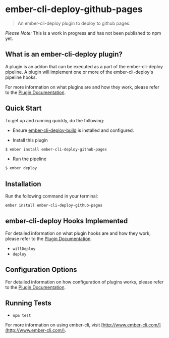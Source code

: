 # ember-cli-deploy-github-pages

> An ember-cli-deploy plugin to deploy to github pages.

*Please Note:* This is a work in progress and has not been published to
npm yet.

## What is an ember-cli-deploy plugin?

A plugin is an addon that can be executed as a part of the ember-cli-deploy pipeline. A plugin will implement one or more of the ember-cli-deploy's pipeline hooks.

For more information on what plugins are and how they work, please refer to the [Plugin Documentation][1].

## Quick Start
To get up and running quickly, do the following:

- Ensure [ember-cli-deploy-build][2] is installed and configured.

- Install this plugin

```bash
$ ember install ember-cli-deploy-github-pages
```

- Run the pipeline

```bash
$ ember deploy
```

## Installation
Run the following command in your terminal:

```bash
ember install ember-cli-deploy-github-pages
```

## ember-cli-deploy Hooks Implemented

For detailed information on what plugin hooks are and how they work, please refer to the [Plugin Documentation][1].

- `willDeploy`
- `deploy`

## Configuration Options

For detailed information on how configuration of plugins works, please refer to the [Plugin Documentation][1].

## Running Tests

- `npm test`

[1]: http://ember-cli.github.io/ember-cli-deploy/plugins "Plugin Documentation"
[2]: https://github.com/ember-cli-deploy/ember-cli-deploy-build "ember-cli-deploy-build"
[3]: https://github.com/ember-cli/ember-cli-deploy "ember-cli-deploy"
[4]: https://github.com/ember-cli-deploy/ember-cli-deploy-revision-data "ember-cli-deploy-revision-data"


For more information on using ember-cli, visit [http://www.ember-cli.com/](http://www.ember-cli.com/).

